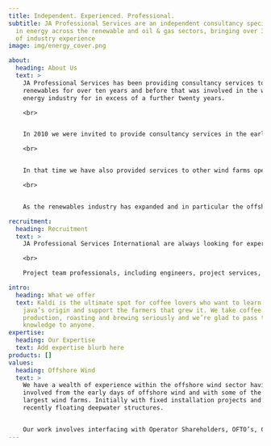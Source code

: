 ```yaml
---
title: Independent. Experienced. Professional.
subtitle: JA Professional Services are an independent consultancy specialising
  in energy across the renewable and oil & gas sectors, bringing over 30 years
  of industry experience
image: img/energy_cover.png

about:
  heading: About Us
  text: >
    JA Professional Services has been providing consultancy services to
    renewables for over ten years and before that was involved in the wider
    energy industry for in excess of a further twenty years.

    <br>


    In 2010 we were invited to provide consultancy services in the early stages of what was to become the world’s largest wind farm, something that we continue to be involved with during the operations & maintenance phase.

    <br>


    In that time we have also provided services to other wind farms operators and shareholders, ranging from early stage planning through to O&M support.

    <br>


    As the renewables industry has expanded and in particular the offshore wind industry has developed worldwide, we have become involved in multinational projects for international clients.

recruitment:
  heading: Recruitment
  text: >
    JA Professional Services International are always looking for experienced individuals who are interested in being involved in the renewables industry. If you would like to join the JAPSI team and have expertise in the following areas, please select the “contact” button below.

    <br>

    Project team professionals, including engineers, project services, offshore representatives, package managers and contract engineers and administrators.

intro:
  heading: What we offer
  text: Kaldi is the ultimate spot for coffee lovers who want to learn about their
    java’s origin and support the farmers that grew it. We take coffee
    production, roasting and brewing seriously and we’re glad to pass that
    knowledge to anyone.
expertise:
  heading: Our Expertise
  text: Add expertise blurb here
products: []
values:
  heading: Offshore Wind
  text: >
    We have a wealth of experience within the offshore wind sector having been
    involved from the early days of offshore wind and with some of the world’s
    largest wind farms. Initially with fixed installation projects and more
    recently floating deepwater structures.


    Our work involves interfacing with Operator Shareholders, OFTO’s, Contractors and Manufacturers, together with numerous specialist consultants such as Marine Warranty, and also Consenting bodies such as the MMO.
---
```

